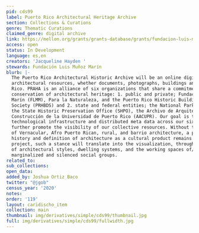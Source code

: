 ```yaml
---
pid: cds99
label: Puerto Rico Architectural Heritage Archive
section: Collections & Curations
genre: Thematic Curations
claimed_genre: digital archive
link: https://mellon.org/grants/grants-database/grants/fundacion-luis-munoz-marin-inc/2004-07580/
access: open
status: In Development
language: es,en
creators: 'Jacqueline Hayden '
stewards: Fundación Luis Muñoz Marín
blurb: |-
  The Puerto Rico Architectural Historic Archive will be an online digital repository of
  architectural resources, whether documents, photographs, buildings and sites in Puerto
  Rico. PRAHA is an alliance of six organizations that share a commitment towards the
  conservation of architectural heritage: 1. public and private; Fundación Luis Muñoz
  Marín (FLMM), Para la Naturaleza, and the Puerto Rico Historic Buildings Drawings
  Society (PRHBDS) and 2. state and federal entities; the National Park Service (NPS),
  the State Historic Preservation Office (SHPO), the Archivo de Arquitectura y
  Construcción de la Universidad de Puerto Rico (AACUPR). Our goal is to share
  technological infrastructure and distributed meta data across our six organizations to
  further promote the visibility of our collective resources. Without the acknowledgement
  of Vernacular, Afro Puerto Rican, rural, and barrio architecture, a panoramic view of the
  history and definition of architecture as a cultural product remains incomplete. In this
  project, such a stance will translate into the visualization, through photographic records,
  of architectural styles, dwelling systems, and the working spaces of/for the historically
  marginalized and silenced social groups.
related_to:
sub_collections:
open_data:
added_by: Joshua Ortiz Baco
twitter: "@jgob"
census_year: '2020'
notes:
order: '119'
layout: caridischo_item
collection: main
thumbnail: img/derivatives/simple/cds99/thumbnail.jpg
full: img/derivatives/simple/cds99/fullwidth.jpg
---
```

